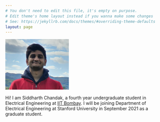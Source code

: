 ```yaml
---
# You don't need to edit this file, it's empty on purpose.
# Edit theme's home layout instead if you wanna make some changes
# See: https://jekyllrb.com/docs/themes/#overriding-theme-defaults
layout: page
---
```



<img src="/2021_Lake_District_Cropped-2.jpg" alt="Siddharth" style="max-width:200px;max-height:190px">

Hi! I am Siddharth Chandak, a fourth year undergraduate student in Electrical Engineering at [IIT Bombay](http://www.iitb.ac.in/). I will be joining Department of Electrical Engineering at Stanford University in September 2021 as a graduate student. 

